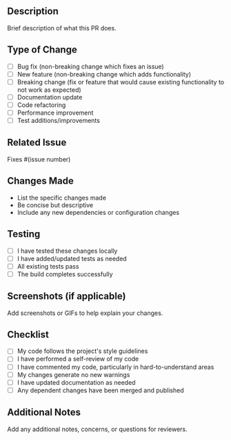 ## Description
Brief description of what this PR does.

## Type of Change
- [ ] Bug fix (non-breaking change which fixes an issue)
- [ ] New feature (non-breaking change which adds functionality)
- [ ] Breaking change (fix or feature that would cause existing functionality to not work as expected)
- [ ] Documentation update
- [ ] Code refactoring
- [ ] Performance improvement
- [ ] Test additions/improvements

## Related Issue
Fixes #(issue number)

## Changes Made
- List the specific changes made
- Be concise but descriptive
- Include any new dependencies or configuration changes

## Testing
- [ ] I have tested these changes locally
- [ ] I have added/updated tests as needed
- [ ] All existing tests pass
- [ ] The build completes successfully

## Screenshots (if applicable)
Add screenshots or GIFs to help explain your changes.

## Checklist
- [ ] My code follows the project's style guidelines
- [ ] I have performed a self-review of my code
- [ ] I have commented my code, particularly in hard-to-understand areas
- [ ] My changes generate no new warnings
- [ ] I have updated documentation as needed
- [ ] Any dependent changes have been merged and published

## Additional Notes
Add any additional notes, concerns, or questions for reviewers.